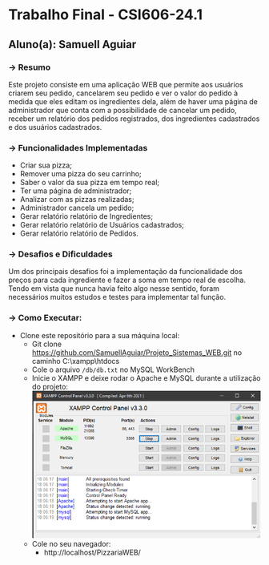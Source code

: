 # Trabalho Final - CSI606-24.1

## Aluno(a): Samuell Aguiar

### -> Resumo

 Este projeto consiste em uma aplicação WEB que permite aos usuários criarem seu pedido, cancelarem seu pedido e ver o valor do pedido à medida que eles editam os ingredientes dela, além de haver uma página de administrador que conta com a possibilidade de cancelar um pedido, receber um relatório dos pedidos registrados, dos ingredientes cadastrados e dos usuários cadastrados.


### -> Funcionalidades Implementadas

- Criar sua pizza;
- Remover uma pizza do seu carrinho;
- Saber o valor da sua pizza em tempo real;
- Ter uma página de administrador;
- Analizar com as pizzas realizadas;
- Administrador cancela um pedido;
- Gerar relatório relatório de Ingredientes;
- Gerar relatório relatório de Usuários cadastrados;
- Gerar relatório relatório de Pedidos.

### -> Desafios e Dificuldades

Um dos principais desafios foi a implementação da funcionalidade dos preços para cada ingrediente e fazer a soma em tempo real de escolha. Tendo em vista que nunca havia feito algo nesse sentido, foram necessários muitos estudos e testes para implementar tal função.

### -> Como Executar:

- Clone este repositório para a sua máquina local:
  - Git clone https://github.com/SamuellAguiar/Projeto_Sistemas_WEB.git no caminho C:\xampp\htdocs
  - Cole o arquivo `/db/db.txt` no MySQL WorkBench
  - Inicie o XAMPP e deixe rodar o Apache e MySQL durante a utilização do projeto:
  ![image](img/302134431-fb9bd604-27e7-4a5b-824b-768bb1d16bc4.png)
  - Cole no seu navegador:
    - http://localhost/PizzariaWEB/
